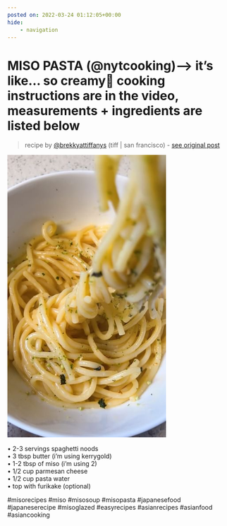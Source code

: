 ```yaml
---
posted on: 2022-03-24 01:12:05+00:00
hide:
    - navigation
---
```


# MISO PASTA (@nytcooking)—> it’s like… so creamy🍝 cooking instructions are in the video, measurements + ingredients are listed below 

> recipe by [@brekkyattiffanys](https://www.instagram.com/brekkyattiffanys/) 
(tiff | san francisco) - [see original post](https://instagram.com/p/Cbd7h_ZAQBl)

![](../img/brekkyattiffanys_24-03-2022_0103.png)

   
• 2-3 servings spaghetti noods  
• 3 tbsp butter (i’m using kerrygold)  
• 1-2 tbsp of miso (i’m using 2)  
• 1/2 cup parmesan cheese  
• 1/2 cup pasta water  
• top with furikake (optional)  
   
\#misorecipes \#miso \#misosoup \#misopasta \#japanesefood \#japaneserecipe \#misoglazed \#easyrecipes \#asianrecipes \#asianfood \#asiancooking   